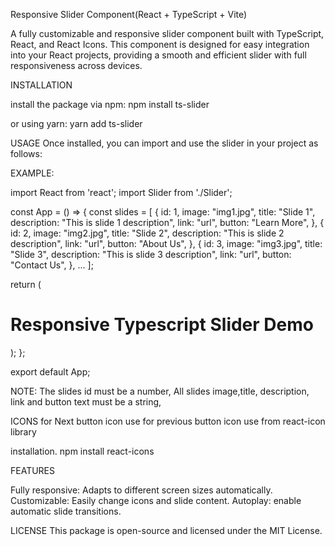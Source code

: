  Responsive Slider Component(React + TypeScript + Vite)

 A fully customizable and responsive slider component built with TypeScript, React, and React Icons. This component is designed for easy integration into your React projects, providing a smooth and efficient slider with full responsiveness across devices.

 INSTALLATION

install the package via npm:
 npm install ts-slider

 or using yarn:
 yarn add ts-slider

 USAGE
Once installed, you can import and use the slider in your project as follows:


EXAMPLE:

import React from 'react';
import Slider from './Slider';


const App = () => {
  const slides = [
    {
      id: 1,
      image: "img1.jpg",
      title: "Slide 1",
      description: "This is slide 1 description",
      link: "url",
      button: "Learn More",
    },
    {
      id: 2,
      image: "img2.jpg",
      title: "Slide 2",
      description: "This is slide 2 description",
      link: "url",
      button: "About Us",
    },
    {
      id: 3,
      image: "img3.jpg",
      title: "Slide 3",
      description: "This is slide 3 description",
      link: "url",
      button: "Contact Us",
    },
    ...
  ];

  return (
    <div>
      <h1>Responsive Typescript Slider Demo</h1>
      <Slider
        slides={slides}
      />
    </div>
  );
};

export default App;

NOTE:
The slides id must be a number,
All slides image,title, description, link and button text must be a string,

ICONS
for Next button icon use <FaArrowRight/>
for previous button icon use <FaArrowLeft/> from react-icon library

installation.
npm install react-icons

FEATURES

Fully responsive: Adapts to different screen sizes automatically.
Customizable: Easily change icons and slide content.
Autoplay: enable automatic slide transitions.

LICENSE
This package is open-source and licensed under the MIT License.